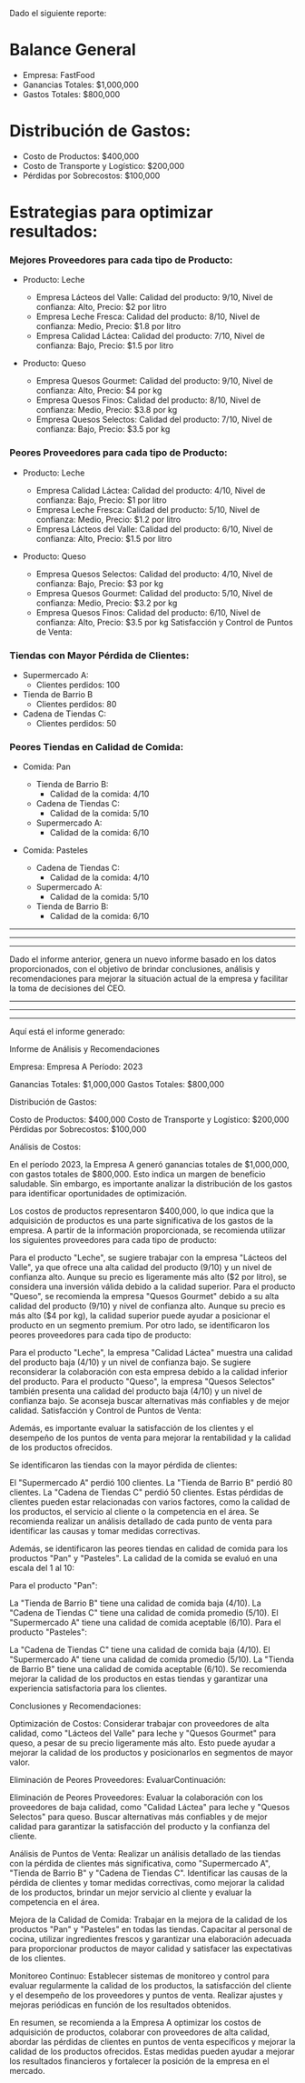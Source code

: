 Dado el siguiente reporte:

# Balance General
- Empresa: FastFood
- Ganancias Totales: $1,000,000
- Gastos Totales: $800,000
# Distribución de Gastos:
- Costo de Productos: $400,000
- Costo de Transporte y Logístico: $200,000
- Pérdidas por Sobrecostos: $100,000

# Estrategias para optimizar resultados:

### Mejores Proveedores para cada tipo de Producto:

- Producto: Leche
    * Empresa Lácteos del Valle: Calidad del producto: 9/10, Nivel de confianza: Alto, Precio: $2 por litro
    * Empresa Leche Fresca: Calidad del producto: 8/10, Nivel de confianza: Medio, Precio: $1.8 por litro
    * Empresa Calidad Láctea: Calidad del producto: 7/10, Nivel de confianza: Bajo, Precio: $1.5 por litro
- Producto: Queso

    * Empresa Quesos Gourmet: Calidad del producto: 9/10, Nivel de confianza: Alto, Precio: $4 por kg
    * Empresa Quesos Finos: Calidad del producto: 8/10, Nivel de confianza: Medio, Precio: $3.8 por kg
    * Empresa Quesos Selectos: Calidad del producto: 7/10, Nivel de confianza: Bajo, Precio: $3.5 por kg

### Peores Proveedores para cada tipo de Producto:

- Producto: Leche
  * Empresa Calidad Láctea: Calidad del producto: 4/10, Nivel de confianza: Bajo, Precio: $1 por litro
  * Empresa Leche Fresca: Calidad del producto: 5/10, Nivel de confianza: Medio, Precio: $1.2 por litro
  * Empresa Lácteos del Valle: Calidad del producto: 6/10, Nivel de confianza: Alto, Precio: $1.5 por litro

- Producto: Queso
  * Empresa Quesos Selectos: Calidad del producto: 4/10, Nivel de confianza: Bajo, Precio: $3 por kg
  * Empresa Quesos Gourmet: Calidad del producto: 5/10, Nivel de confianza: Medio, Precio: $3.2 por kg
  * Empresa Quesos Finos: Calidad del producto: 6/10, Nivel de confianza: Alto, Precio: $3.5 por kg
Satisfacción y Control de Puntos de Venta:

### Tiendas con Mayor Pérdida de Clientes:

- Supermercado A:
  * Clientes perdidos: 100
- Tienda de Barrio B 
  * Clientes perdidos: 80
- Cadena de Tiendas C:
  * Clientes perdidos: 50
  
### Peores Tiendas en Calidad de Comida:

- Comida: Pan

    * Tienda de Barrio B: 
      * Calidad de la comida: 4/10
    * Cadena de Tiendas C: 
      * Calidad de la comida: 5/10
    * Supermercado A:
      *  Calidad de la comida: 6/10
  
- Comida: Pasteles

  * Cadena de Tiendas C: 
    *  Calidad de la comida: 4/10
  * Supermercado A: 
    * Calidad de la comida: 5/10
  * Tienda de Barrio B: 
    * Calidad de la comida: 6/10
  
---
---
---

Dado el informe anterior, genera un nuevo informe basado en los datos proporcionados, con el objetivo de brindar conclusiones, análisis y recomendaciones para mejorar la situación actual de la empresa y facilitar la toma de decisiones del CEO.

---
---
---


Aquí está el informe generado:

Informe de Análisis y Recomendaciones

Empresa: Empresa A
Período: 2023

Ganancias Totales: $1,000,000
Gastos Totales: $800,000

Distribución de Gastos:

Costo de Productos: $400,000
Costo de Transporte y Logístico: $200,000
Pérdidas por Sobrecostos: $100,000

Análisis de Costos:

En el período 2023, la Empresa A generó ganancias totales de $1,000,000, con gastos totales de $800,000. Esto indica un margen de beneficio saludable. Sin embargo, es importante analizar la distribución de los gastos para identificar oportunidades de optimización.

Los costos de productos representaron $400,000, lo que indica que la adquisición de productos es una parte significativa de los gastos de la empresa. A partir de la información proporcionada, se recomienda utilizar los siguientes proveedores para cada tipo de producto:

Para el producto "Leche", se sugiere trabajar con la empresa "Lácteos del Valle", ya que ofrece una alta calidad del producto (9/10) y un nivel de confianza alto. Aunque su precio es ligeramente más alto ($2 por litro), se considera una inversión válida debido a la calidad superior.
Para el producto "Queso", se recomienda la empresa "Quesos Gourmet" debido a su alta calidad del producto (9/10) y nivel de confianza alto. Aunque su precio es más alto ($4 por kg), la calidad superior puede ayudar a posicionar el producto en un segmento premium.
Por otro lado, se identificaron los peores proveedores para cada tipo de producto:

Para el producto "Leche", la empresa "Calidad Láctea" muestra una calidad del producto baja (4/10) y un nivel de confianza bajo. Se sugiere reconsiderar la colaboración con esta empresa debido a la calidad inferior del producto.
Para el producto "Queso", la empresa "Quesos Selectos" también presenta una calidad del producto baja (4/10) y un nivel de confianza bajo. Se aconseja buscar alternativas más confiables y de mejor calidad.
Satisfacción y Control de Puntos de Venta:

Además, es importante evaluar la satisfacción de los clientes y el desempeño de los puntos de venta para mejorar la rentabilidad y la calidad de los productos ofrecidos.

Se identificaron las tiendas con la mayor pérdida de clientes:

El "Supermercado A" perdió 100 clientes.
La "Tienda de Barrio B" perdió 80 clientes.
La "Cadena de Tiendas C" perdió 50 clientes.
Estas pérdidas de clientes pueden estar relacionadas con varios factores, como la calidad de los productos, el servicio al cliente o la competencia en el área. Se recomienda realizar un análisis detallado de cada punto de venta para identificar las causas y tomar medidas correctivas.

Además, se identificaron las peores tiendas en calidad de comida para los productos "Pan" y "Pasteles". La calidad de la comida se evaluó en una escala del 1 al 10:

Para el producto "Pan":

La "Tienda de Barrio B" tiene una calidad de comida baja (4/10).
La "Cadena de Tiendas C" tiene una calidad de comida promedio (5/10).
El "Supermercado A" tiene una calidad de comida aceptable (6/10).
Para el producto "Pasteles":

La "Cadena de Tiendas C" tiene una calidad de comida baja (4/10).
El "Supermercado A" tiene una calidad de comida promedio (5/10).
La "Tienda de Barrio B" tiene una calidad de comida aceptable (6/10).
Se recomienda mejorar la calidad de los productos en estas tiendas y garantizar una experiencia satisfactoria para los clientes.

Conclusiones y Recomendaciones:

Optimización de Costos: Considerar trabajar con proveedores de alta calidad, como "Lácteos del Valle" para leche y "Quesos Gourmet" para queso, a pesar de su precio ligeramente más alto. Esto puede ayudar a mejorar la calidad de los productos y posicionarlos en segmentos de mayor valor.

Eliminación de Peores Proveedores: EvaluarContinuación:

Eliminación de Peores Proveedores: Evaluar la colaboración con los proveedores de baja calidad, como "Calidad Láctea" para leche y "Quesos Selectos" para queso. Buscar alternativas más confiables y de mejor calidad para garantizar la satisfacción del producto y la confianza del cliente.

Análisis de Puntos de Venta: Realizar un análisis detallado de las tiendas con la pérdida de clientes más significativa, como "Supermercado A", "Tienda de Barrio B" y "Cadena de Tiendas C". Identificar las causas de la pérdida de clientes y tomar medidas correctivas, como mejorar la calidad de los productos, brindar un mejor servicio al cliente y evaluar la competencia en el área.

Mejora de la Calidad de Comida: Trabajar en la mejora de la calidad de los productos "Pan" y "Pasteles" en todas las tiendas. Capacitar al personal de cocina, utilizar ingredientes frescos y garantizar una elaboración adecuada para proporcionar productos de mayor calidad y satisfacer las expectativas de los clientes.

Monitoreo Continuo: Establecer sistemas de monitoreo y control para evaluar regularmente la calidad de los productos, la satisfacción del cliente y el desempeño de los proveedores y puntos de venta. Realizar ajustes y mejoras periódicas en función de los resultados obtenidos.

En resumen, se recomienda a la Empresa A optimizar los costos de adquisición de productos, colaborar con proveedores de alta calidad, abordar las pérdidas de clientes en puntos de venta específicos y mejorar la calidad de los productos ofrecidos. Estas medidas pueden ayudar a mejorar los resultados financieros y fortalecer la posición de la empresa en el mercado.